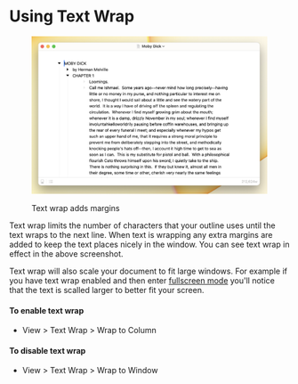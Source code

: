 # Using Text Wrap

<figure><img src="../.gitbook/assets/TextWrap.png" alt=""><figcaption><p>Text wrap adds margins</p></figcaption></figure>

Text wrap limits the number of characters that your outline uses until the text wraps to the next line. When text is wrapping any extra margins are added to keep the text places nicely in the window. You can see text wrap in effect in the above screenshot.

Text wrap will also scale your document to fit large windows. For example if you have text wrap enabled and then enter [fullscreen mode](using-full-screen-mode.md) you'll notice that the text is scalled larger to better fit your screen.

#### To enable text wrap

* View > Text Wrap > Wrap to Column

#### To disable text wrap

* View > Text Wrap > Wrap to Window

